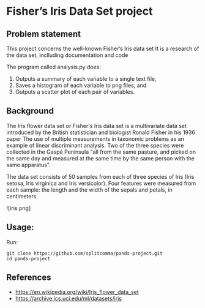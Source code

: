 # Fisher’s Iris Data Set project

## Problem statement

This project concerns the well-known Fisher’s Iris data set It is a research of the data set, inclluding documentation and code 

The program called analysis.py does: 

1. Outputs a summary of each variable to a single text file,  
2. Saves a histogram of each variable to png files, and  
3. Outputs a scatter plot of each pair of variables.

## Background

The Iris flower data set or Fisher's Iris data set is a multivariate data set introduced by the British statistician and biologist Ronald Fisher in his 1936 paper The use of multiple measurements in taxonomic problems as an example of linear discriminant analysis. Two of the three species were collected in the Gaspé Peninsula "all from the same pasture, and picked on the same day and measured at the same time by the same person with the same apparatus".

The data set consists of 50 samples from each of three species of Iris (Iris setosa, Iris virginica and Iris versicolor). 
Four features were measured from each sample: the length and the width of the sepals and petals, in centimeters.

![iris.png]

## Usage:

Run:

```
git clone https://github.com/splitcomma/pands-project.git
cd pands-project
```

## References
- https://en.wikipedia.org/wiki/Iris_flower_data_set
- https://archive.ics.uci.edu/ml/datasets/iris
